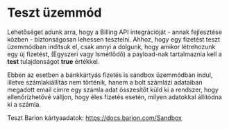 # Teszt üzemmód

Lehetőséget adunk arra, hogy a Billing API integrációját - annak fejlesztése közben - biztonságosan lehessen tesztelni.
Ahhoz, hogy egy fizetést teszt üzemmódban indítsuk el, csak annyi a dolgunk, hogy amikor létrehozunk egy új fizetést,
(Egyszeri vagy Ismétlődő) a payload-nak tartalmaznia kell a **test** tulajdonságot **true** értékkel.

Ebben az esetben a bankkártyás fizetés is sandbox üzemmódban indul, illetve számlakiállítás nem történik,
hanem a bolt számlázi adataiban megadott email címre egy számla adat összesítőt küld ki a rendszer,
hogy ellenőrízhetővé válljon, hogy éles fizetés esetén, milyen adatokkal állítódna ki a számla.

Teszt Barion kártyaadatok:
https://docs.barion.com/Sandbox
